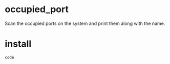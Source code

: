 # occupied_port
Scan the occupied ports on the system and print them along with the name.

# install 
```code```
